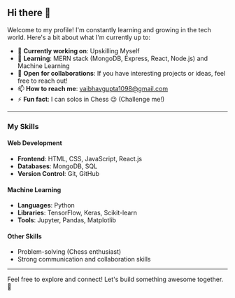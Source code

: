 ## Hi there 👋

Welcome to my profile! I'm constantly learning and growing in the tech world. Here's a bit about what I'm currently up to:

- 🔭 **Currently working on**: Upskilling Myself
- 🌱 **Learning**: MERN stack (MongoDB, Express, React, Node.js) and Machine Learning
- 👯 **Open for collaborations**: If you have interesting projects or ideas, feel free to reach out!
- 📫 **How to reach me**: [vaibhavgupta1098@gmail.com](mailto:vaibhavgupta1098@gmail.com)
- ⚡ **Fun fact**: I can solos in Chess 😉 (Challenge me!)

---

### My Skills

#### Web Development
- **Frontend**: HTML, CSS, JavaScript, React.js
- **Databases**: MongoDB, SQL
- **Version Control**: Git, GitHub

#### Machine Learning
- **Languages**: Python
- **Libraries**: TensorFlow, Keras, Scikit-learn
- **Tools**: Jupyter, Pandas, Matplotlib

#### Other Skills
- Problem-solving (Chess enthusiast)
- Strong communication and collaboration skills

---

Feel free to explore and connect! Let's build something awesome together. 🚀
